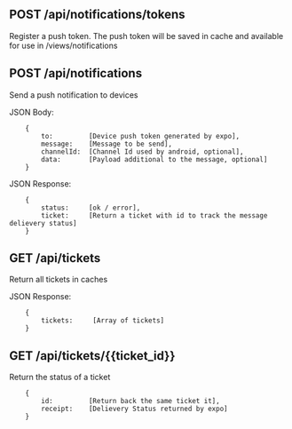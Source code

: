 ## POST /api/notifications/tokens

Register a push token. The push token will be saved in cache and available for use in /views/notifications

## POST /api/notifications

Send a push notification to devices

JSON Body:
```
    {
        to:         [Device push token generated by expo],
        message:    [Message to be send],
        channelId:  [Channel Id used by android, optional],
        data:       [Payload additional to the message, optional]
    }
```

JSON Response:
```
    {
        status:     [ok / error],
        ticket:     [Return a ticket with id to track the message delievery status]
    }
```

## GET /api/tickets

Return all tickets in caches

JSON Response:
```
    {
        tickets:     [Array of tickets]
    }
```

## GET /api/tickets/{{ticket_id}}

Return the status of a ticket
```
    {
        id:         [Return back the same ticket it],
        receipt:    [Delievery Status returned by expo]
    }
```